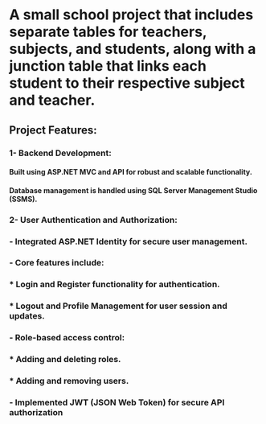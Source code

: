 # A small school project that includes separate tables for teachers, subjects, and students, along with a junction table that links each student to their respective subject and teacher.

## Project Features:
### 1- Backend Development:
#### 	Built using ASP.NET MVC and API for robust and scalable functionality.
#### 	Database management is handled using SQL Server Management Studio (SSMS).

### 2- User Authentication and Authorization:
###   - Integrated ASP.NET Identity for secure user management.
###   - Core features include:
###       * Login and Register functionality for authentication.
###       * Logout and Profile Management for user session and updates.
###   - Role-based access control:
###       * Adding and deleting roles.
###       * Adding and removing users.
###   - Implemented JWT (JSON Web Token) for secure API authorization
